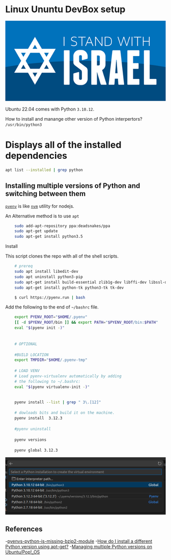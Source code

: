 # Linux Ununtu DevBox setup

![I stand with Israel](./images/IStandWithIsrael.png)

Ubuntu 22.04 comes with Python `3.10.12`.


How to install and manange other version of Python interpertors?
`/usr/bin/python3`

# Displays all of the installed dependencies

```bash
apt list --installed | grep python
```

## Installing multiple versions of Python and switching between them


[`pyenv`](https://github.com/pyenv/pyenv) is like [`nvm`](https://github.com/nvm-sh/nvm) utility for nodejs.

An Alternative method is to use `apt`

```bash
    sudo add-apt-repository ppa:deadsnakes/ppa
    sudo apt-get update
    sudo apt-get install python3.5
```

Install 

This script clones the repo with all of the shell scripts.

```bash
    # prereq
    sudo apt install libedit-dev
    sudo apt uninstall python3-pip
    sudo apt-get install build-essential zlib1g-dev libffi-dev libssl-dev libbz2-dev libreadline-dev libsqlite3-dev liblzma-dev
    sudo apt-get install python-tk python3-tk tk-dev
```

```bash
    $ curl https://pyenv.run | bash
```

Add the following to the end of `~/bashrc` file.

```bash
    export PYENV_ROOT="$HOME/.pyenv"
    [[ -d $PYENV_ROOT/bin ]] && export PATH="$PYENV_ROOT/bin:$PATH"
    eval "$(pyenv init -)"
    
    
    # OPTIONAL

    #BUILD LOCATION
    export TMPDIR="$HOME/.pyenv-tmp"
    
    # LOAD VENV
    # Load pyenv-virtualenv automatically by adding
    # the following to ~/.bashrc:
    eval "$(pyenv virtualenv-init -)"

```


```bash

    pyenv install --list | grep " 3\.[12]"
    
    # dowloads bits and build it on the machine.
    pyenv install  3.12.3
    
    #pyenv uninstall
    
    pyenv versions
    
    pyenv global 3.12.3
```

![env](images/pyenv-python-version.png)

## References

-[pyenvs-python-is-missing-bzip2-module](https://stackoverflow.com/questions/60775172/pyenvs-python-is-missing-bzip2-module)
-[How do I install a different Python version using apt-get?](https://askubuntu.com/questions/682869/how-do-i-install-a-different-python-version-using-apt-get)
-[Managing multiple Python versions on Ubuntu/Pop!_OS](https://medium.com/@kameshwarasekar/managing-multiple-python-versions-on-ubuntu-pop-os-eae4d0bf3171)